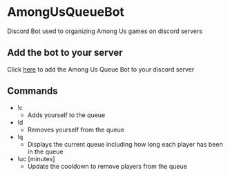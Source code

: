 # AmongUsQueueBot
Discord Bot used to organizing Among Us games on discord servers

## Add the bot to your server
Click [here](https://discord.com/api/oauth2/authorize?client_id=785264117388279848&permissions=257088&scope=bot) to add the Among Us Queue Bot to your discord server

## Commands
- !c
    - Adds yourself to the queue
- !d
    - Removes yourself from the queue
- !q
    - Displays the current queue including how long each player has been in the queue
- !uc [minutes]
    - Update the cooldown to remove players from the queue
